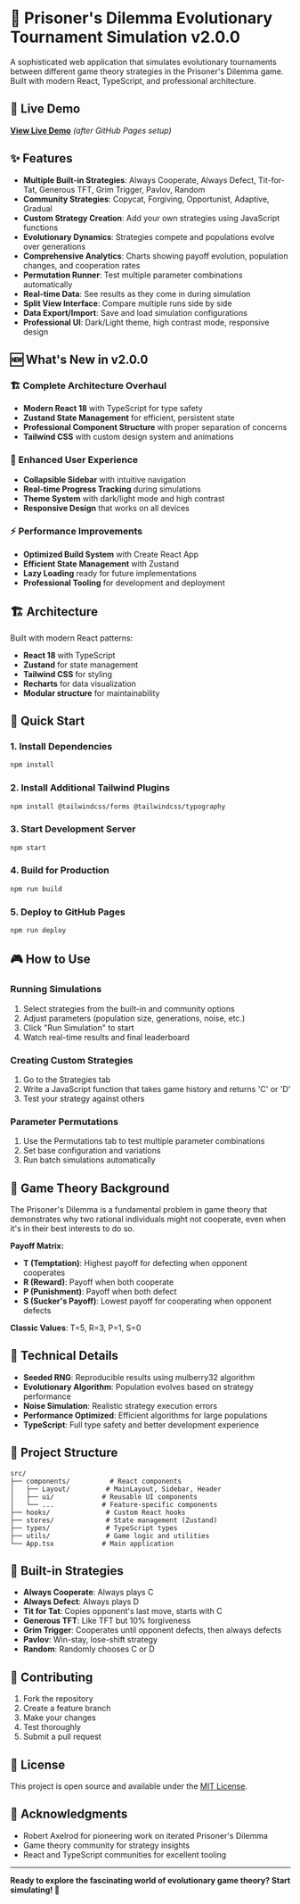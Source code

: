 # 🎯 Prisoner's Dilemma Evolutionary Tournament Simulation v2.0.0

A sophisticated web application that simulates evolutionary tournaments between different game theory strategies in the Prisoner's Dilemma game. Built with modern React, TypeScript, and professional architecture.

## 🚀 Live Demo

**[View Live Demo](https://fringemonkey.github.io/Prisoners-Dilemma)** *(after GitHub Pages setup)*

## ✨ Features

- **Multiple Built-in Strategies**: Always Cooperate, Always Defect, Tit-for-Tat, Generous TFT, Grim Trigger, Pavlov, Random
- **Community Strategies**: Copycat, Forgiving, Opportunist, Adaptive, Gradual
- **Custom Strategy Creation**: Add your own strategies using JavaScript functions
- **Evolutionary Dynamics**: Strategies compete and populations evolve over generations
- **Comprehensive Analytics**: Charts showing payoff evolution, population changes, and cooperation rates
- **Permutation Runner**: Test multiple parameter combinations automatically
- **Real-time Data**: See results as they come in during simulation
- **Split View Interface**: Compare multiple runs side by side
- **Data Export/Import**: Save and load simulation configurations
- **Professional UI**: Dark/Light theme, high contrast mode, responsive design

## 🆕 What's New in v2.0.0

### **🏗️ Complete Architecture Overhaul**
- **Modern React 18** with TypeScript for type safety
- **Zustand State Management** for efficient, persistent state
- **Professional Component Structure** with proper separation of concerns
- **Tailwind CSS** with custom design system and animations

### **🎯 Enhanced User Experience**
- **Collapsible Sidebar** with intuitive navigation
- **Real-time Progress Tracking** during simulations
- **Theme System** with dark/light mode and high contrast
- **Responsive Design** that works on all devices

### **⚡ Performance Improvements**
- **Optimized Build System** with Create React App
- **Efficient State Management** with Zustand
- **Lazy Loading** ready for future implementations
- **Professional Tooling** for development and deployment

## 🏗️ Architecture

Built with modern React patterns:
- **React 18** with TypeScript
- **Zustand** for state management
- **Tailwind CSS** for styling
- **Recharts** for data visualization
- **Modular structure** for maintainability

## 🚀 Quick Start

### **1. Install Dependencies**
```bash
npm install
```

### **2. Install Additional Tailwind Plugins**
```bash
npm install @tailwindcss/forms @tailwindcss/typography
```

### **3. Start Development Server**
```bash
npm start
```

### **4. Build for Production**
```bash
npm run build
```

### **5. Deploy to GitHub Pages**
```bash
npm run deploy
```

## 🎮 How to Use

### **Running Simulations**
1. Select strategies from the built-in and community options
2. Adjust parameters (population size, generations, noise, etc.)
3. Click "Run Simulation" to start
4. Watch real-time results and final leaderboard

### **Creating Custom Strategies**
1. Go to the Strategies tab
2. Write a JavaScript function that takes game history and returns 'C' or 'D'
3. Test your strategy against others

### **Parameter Permutations**
1. Use the Permutations tab to test multiple parameter combinations
2. Set base configuration and variations
3. Run batch simulations automatically

## 🧠 Game Theory Background

The Prisoner's Dilemma is a fundamental problem in game theory that demonstrates why two rational individuals might not cooperate, even when it's in their best interests to do so.

**Payoff Matrix:**
- **T (Temptation)**: Highest payoff for defecting when opponent cooperates
- **R (Reward)**: Payoff when both cooperate
- **P (Punishment)**: Payoff when both defect
- **S (Sucker's Payoff)**: Lowest payoff for cooperating when opponent defects

**Classic Values**: T=5, R=3, P=1, S=0

## 🔧 Technical Details

- **Seeded RNG**: Reproducible results using mulberry32 algorithm
- **Evolutionary Algorithm**: Population evolves based on strategy performance
- **Noise Simulation**: Realistic strategy execution errors
- **Performance Optimized**: Efficient algorithms for large populations
- **TypeScript**: Full type safety and better development experience

## 📁 Project Structure

```
src/
├── components/          # React components
│   ├── Layout/         # MainLayout, Sidebar, Header
│   ├── ui/            # Reusable UI components
│   └── ...            # Feature-specific components
├── hooks/              # Custom React hooks
├── stores/             # State management (Zustand)
├── types/              # TypeScript types
├── utils/              # Game logic and utilities
└── App.tsx            # Main application
```

## 🌟 Built-in Strategies

- **Always Cooperate**: Always plays C
- **Always Defect**: Always plays D
- **Tit for Tat**: Copies opponent's last move, starts with C
- **Generous TFT**: Like TFT but 10% forgiveness
- **Grim Trigger**: Cooperates until opponent defects, then always defects
- **Pavlov**: Win-stay, lose-shift strategy
- **Random**: Randomly chooses C or D

## 🤝 Contributing

1. Fork the repository
2. Create a feature branch
3. Make your changes
4. Test thoroughly
5. Submit a pull request

## 📄 License

This project is open source and available under the [MIT License](LICENSE).

## 🙏 Acknowledgments

- Robert Axelrod for pioneering work on iterated Prisoner's Dilemma
- Game theory community for strategy insights
- React and TypeScript communities for excellent tooling

---

**Ready to explore the fascinating world of evolutionary game theory? Start simulating! 🚀**
